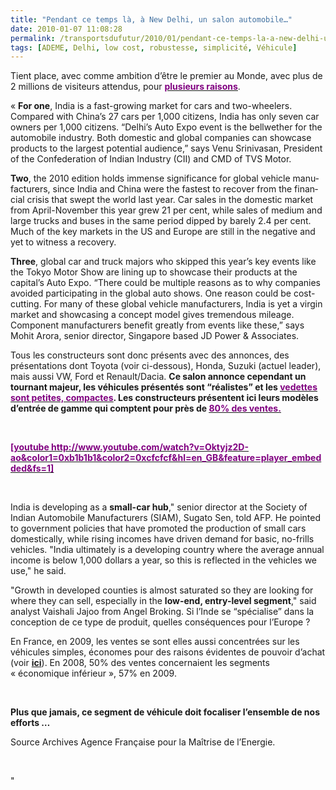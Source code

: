 ```yaml
---
title: "Pendant ce temps là, à New Delhi, un salon automobile…"
date: 2010-01-07 11:08:28
permalink: /transportsdufutur/2010/01/pendant-ce-temps-la-a-new-delhi-un-salon-automobile.html
tags: [ADEME, Delhi, low cost, robustesse, simplicité, Véhicule]
---
```


<p class="MsoNormal"><span>Tient place, avec comme ambition d’être le premier au Monde, avec plus de 2 millions de visiteurs attendus, pour <strong><span style="text-decoration: underline"><a href="http://www.bsmotoring.com/news/new-delhi-auto-expo-2010-expected-to-be-largest-inworld/1496/1"><font color="#800080">plusieurs raisons</font></a></span></strong>.</span></p> <p class="MsoNormal"><span></span></p> <p class="MsoNormal"><span></span></p> <p class="MsoNormal"><span lang="EN-GB">« <strong>For one</strong>, </span><span lang="EN-GB">India</span><span lang="EN-GB"> is a fast-growing market for cars and two-wheelers. Compared with China’s 27 cars per 1,000 citizens, India has only seven car owners per 1,000 citizens. “Delhi’s Auto Expo event is the bellwether for the automobile industry. Both domestic and global companies can showcase products to the largest potential audience,” says Venu Srinivasan, President of the Confederation of Indian Industry (CII) and CMD of TVS Motor.</span></p> <p class="MsoNormal"><span lang="EN-GB"></span></p> <p class="MsoNormal"><strong><span lang="EN-GB">Two</span></strong><span lang="EN-GB">, the 2010 edition holds immense significance for global vehicle manufacturers, since </span><span lang="EN-GB">India</span><span lang="EN-GB"> and </span><span lang="EN-GB">China</span><span lang="EN-GB"> were the fastest to recover from the financial crisis that swept the world last year. Car sales in the domestic market from April-November this year grew 21 per cent, while sales of medium and large trucks and buses in the same period dipped by barely 2.4 per cent. Much of the key markets in the </span><span lang="EN-GB">US</span><span lang="EN-GB"> and </span><span lang="EN-GB">Europe</span><span lang="EN-GB"> are still in the negative and yet to witness a recovery.</span></p> <p class="MsoNormal"><span lang="EN-GB"></span></p> <p class="MsoNormal"><strong><span lang="EN-GB">Three</span></strong><span lang="EN-GB">, global car and truck majors who skipped this year’s key events like the Tokyo Motor Show are lining up to showcase their products at the capital’s Auto Expo. “There could be multiple reasons as to why companies avoided participating in the global auto shows. One reason could be cost-cutting. For many of these global vehicle manufacturers, India is yet a virgin market and showcasing a concept model gives tremendous mileage. Component manufacturers benefit greatly from events like these,” says Mohit Arora, senior director, </span><span lang="EN-GB">Singapore</span><span lang="EN-GB"> based JD Power & Associates.</span></p> <p class="MsoNormal"><span lang="EN-GB"></span></p> <p class="MsoNormal"><span lang="EN-GB"></span></p> <p class="MsoNormal"><span>Tous les constructeurs sont donc présents avec des annonces, des présentations dont Toyota (voir ci-dessous), Honda, Suzuki (actuel leader), mais aussi VW, Ford et Renault/Dacia. <strong>Ce salon annonce cependant un tournant majeur, les véhicules présentés sont “réalistes” et les <span style="text-decoration: underline"><a href="http://www.wired.com/autopia/2009/12/new-delhi-auto-show/"><font color="#800080">vedettes sont petites, compactes</font></a></span>. Les constructeurs présentent ici leurs modèles d’entrée de gamme qui comptent pour près de <span style="text-decoration: underline"><a href="http://news.yahoo.com/s/afp/20100105/wl_sthasia_afp/indiaauto_20100105025818"><font color="#800080">80% des ventes.</font></a></span></strong></span></p> <p class="MsoNormal"><span><strong><span style="text-decoration: underline"></span></strong></span> </p> <p class="MsoNormal"><span><strong><span style="text-decoration: underline"><font color="#800080">  [youtube http://www.youtube.com/watch?v=Oktyjz2D-ao&color1=0xb1b1b1&color2=0xcfcfcf&hl=en_GB&feature=player_embedded&fs=1]</font></span></strong></span></p> <p class="MsoNormal"><span></span></p> <p class="MsoNormal"><span lang="EN-US"></span> </p> <p class="MsoNormal"><span lang="EN-US"></span><span lang=""EN-US"">India</span><span lang=""EN-US""> is developing as a <strong>small-car hub</strong>," senior director at the Society of Indian Automobile Manufacturers (SIAM), Sugato Sen, told AFP. He pointed to government policies that have promoted the production of small cars domestically, while rising incomes have driven demand for basic, no-frills vehicles. "</span><span lang=""EN-US"">India</span><span lang=""EN-US""> ultimately is a developing country where the average annual income is below 1,000 dollars a year, so this is reflected in the vehicles we use," he said. </span></p> <p class=""MsoNormal""><span lang=""EN-US"">"Growth in developed counties is almost saturated so they are looking for where they can sell, especially in the <strong>low-end, entry-level segment</strong>," said analyst Vaishali Jajoo from Angel Broking. </span><span>Si l’Inde se “spécialise” dans la conception de ce type de produit, quelles conséquences pour l’Europe ?</span></p> <p class=""MsoNormal""><span></span></p> <p class=""MsoNormal""><span></span></p> <p class=""MsoNormal""><span>En France, en 2009, les ventes se sont elles aussi concentrées sur les véhicules simples, économes pour des raisons évidentes de pouvoir d’achat (voir <strong><span style=""text-decoration: underline""><a href="https://gabrielplassat.github.io/transportsdufutur/2010/01/vers-des-voitures-a-tres-bas-prix.html"">ici</a></span></strong>). En 2008, 50% des ventes concernaient les segments « économique inférieur », 57% en 2009. </span></p> <p class=""MsoNormal""><span></span> </p> <p class=""MsoNormal""><span></span></p> <p class=""MsoNormal""><strong><span>Plus que jamais, ce segment de véhicule doit focaliser l’ensemble de nos efforts …</span></strong></p> <p class=""MsoNormal""><strong><span></span></strong></p> <p class=""MsoNormal""><span><span>Source Archives Agence Française pour la Maîtrise de l’Energie.</span></span></p> <p class=""MsoNormal""><span><span><span></span></span></span> </p>"
